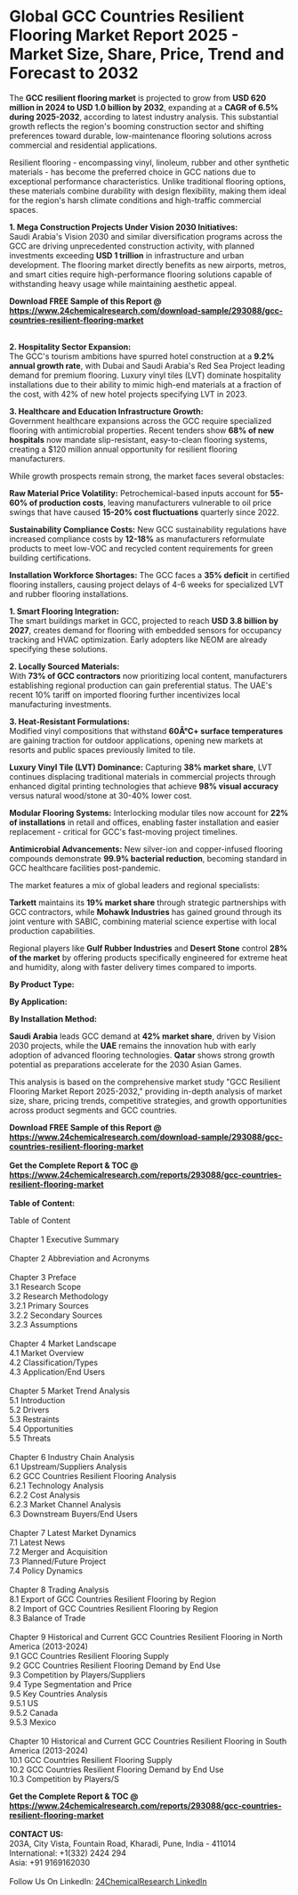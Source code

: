 <h1>Global GCC Countries Resilient Flooring Market Report 2025 - Market Size, Share, Price, Trend and Forecast to 2032</h1><p>The <strong>GCC resilient flooring market</strong> is projected to grow from <strong>USD 620 million in 2024 to USD 1.0 billion by 2032</strong>, expanding at a <strong>CAGR of 6.5% during 2025-2032</strong>, according to latest industry analysis. This substantial growth reflects the region's booming construction sector and shifting preferences toward durable, low-maintenance flooring solutions across commercial and residential applications.</p><p>Resilient flooring - encompassing vinyl, linoleum, rubber and other synthetic materials - has become the preferred choice in GCC nations due to exceptional performance characteristics. Unlike traditional flooring options, these materials combine durability with design flexibility, making them ideal for the region's harsh climate conditions and high-traffic commercial spaces.</p><p><strong>1. Mega Construction Projects Under Vision 2030 Initiatives:</strong><br>
Saudi Arabia's Vision 2030 and similar diversification programs across the GCC are driving unprecedented construction activity, with planned investments exceeding <strong>USD 1 trillion</strong> in infrastructure and urban development. The flooring market directly benefits as new airports, metros, and smart cities require high-performance flooring solutions capable of withstanding heavy usage while maintaining aesthetic appeal.</p><div><b>Download FREE Sample of this Report @ 
            <a href="https://www.24chemicalresearch.com/download-sample/293088/gcc-countries-resilient-flooring-market">
            https://www.24chemicalresearch.com/download-sample/293088/gcc-countries-resilient-flooring-market</a></b></div><br><p><strong>2. Hospitality Sector Expansion:</strong><br>
The GCC's tourism ambitions have spurred hotel construction at a <strong>9.2% annual growth rate</strong>, with Dubai and Saudi Arabia's Red Sea Project leading demand for premium flooring. Luxury vinyl tiles (LVT) dominate hospitality installations due to their ability to mimic high-end materials at a fraction of the cost, with 42% of new hotel projects specifying LVT in 2023.</p><p><strong>3. Healthcare and Education Infrastructure Growth:</strong><br>
Government healthcare expansions across the GCC require specialized flooring with antimicrobial properties. Recent tenders show <strong>68% of new hospitals</strong> now mandate slip-resistant, easy-to-clean flooring systems, creating a $120 million annual opportunity for resilient flooring manufacturers.</p><p>While growth prospects remain strong, the market faces several obstacles:</p><p><strong>Raw Material Price Volatility:</strong> Petrochemical-based inputs account for <strong>55-60% of production costs</strong>, leaving manufacturers vulnerable to oil price swings that have caused <strong>15-20% cost fluctuations</strong> quarterly since 2022.</p><p><strong>Sustainability Compliance Costs:</strong> New GCC sustainability regulations have increased compliance costs by <strong>12-18%</strong> as manufacturers reformulate products to meet low-VOC and recycled content requirements for green building certifications.</p><p><strong>Installation Workforce Shortages:</strong> The GCC faces a <strong>35% deficit</strong> in certified flooring installers, causing project delays of 4-6 weeks for specialized LVT and rubber flooring installations.</p><p><strong>1. Smart Flooring Integration:</strong><br>
The smart buildings market in GCC, projected to reach <strong>USD 3.8 billion by 2027</strong>, creates demand for flooring with embedded sensors for occupancy tracking and HVAC optimization. Early adopters like NEOM are already specifying these solutions.</p><p><strong>2. Locally Sourced Materials:</strong><br>
With <strong>73% of GCC contractors</strong> now prioritizing local content, manufacturers establishing regional production can gain preferential status. The UAE's recent 10% tariff on imported flooring further incentivizes local manufacturing investments.</p><p><strong>3. Heat-Resistant Formulations:</strong><br>
Modified vinyl compositions that withstand <strong>60Â°C+ surface temperatures</strong> are gaining traction for outdoor applications, opening new markets at resorts and public spaces previously limited to tile.</p><p><strong>Luxury Vinyl Tile (LVT) Dominance:</strong> Capturing <strong>38% market share</strong>, LVT continues displacing traditional materials in commercial projects through enhanced digital printing technologies that achieve <strong>98% visual accuracy</strong> versus natural wood/stone at 30-40% lower cost.</p><p><strong>Modular Flooring Systems:</strong> Interlocking modular tiles now account for <strong>22% of installations</strong> in retail and offices, enabling faster installation and easier replacement - critical for GCC's fast-moving project timelines.</p><p><strong>Antimicrobial Advancements:</strong> New silver-ion and copper-infused flooring compounds demonstrate <strong>99.9% bacterial reduction</strong>, becoming standard in GCC healthcare facilities post-pandemic.</p><p>The market features a mix of global leaders and regional specialists:</p><p><strong>Tarkett</strong> maintains its <strong>19% market share</strong> through strategic partnerships with GCC contractors, while <strong>Mohawk Industries</strong> has gained ground through its joint venture with SABIC, combining material science expertise with local production capabilities.</p><p>Regional players like <strong>Gulf Rubber Industries</strong> and <strong>Desert Stone</strong> control <strong>28% of the market</strong> by offering products specifically engineered for extreme heat and humidity, along with faster delivery times compared to imports.</p><p><strong>By Product Type:</strong></p><p><strong>By Application:</strong></p><p><strong>By Installation Method:</strong></p><p><strong>Saudi Arabia</strong> leads GCC demand at <strong>42% market share</strong>, driven by Vision 2030 projects, while the <strong>UAE</strong> remains the innovation hub with early adoption of advanced flooring technologies. <strong>Qatar</strong> shows strong growth potential as preparations accelerate for the 2030 Asian Games.</p><p>This analysis is based on the comprehensive market study "GCC Resilient Flooring Market Report 2025-2032," providing in-depth analysis of market size, share, pricing trends, competitive strategies, and growth opportunities across product segments and GCC countries.</p><div><b>Download FREE Sample of this Report @ 
            <a href="https://www.24chemicalresearch.com/download-sample/293088/gcc-countries-resilient-flooring-market">
            https://www.24chemicalresearch.com/download-sample/293088/gcc-countries-resilient-flooring-market</a></b></div><br><div><b>Get the Complete Report & TOC @ 
            <a href="https://www.24chemicalresearch.com/reports/293088/gcc-countries-resilient-flooring-market">
            https://www.24chemicalresearch.com/reports/293088/gcc-countries-resilient-flooring-market</a></b></div><br>
            <b>Table of Content:</b><p>Table of Content<br />
<br />
Chapter 1 Executive Summary<br />
<br />
Chapter 2 Abbreviation and Acronyms<br />
<br />
Chapter 3 Preface<br />
3.1 Research Scope<br />
3.2 Research Methodology<br />
  3.2.1 Primary Sources<br />
  3.2.2 Secondary Sources<br />
  3.2.3 Assumptions<br />
		<br />
Chapter 4 Market Landscape<br />
4.1 Market Overview<br />
4.2 Classification/Types<br />
4.3 Application/End Users<br />
<br />
Chapter 5 Market Trend Analysis <br />
5.1 Introduction<br />
5.2 Drivers<br />
5.3 Restraints<br />
5.4 Opportunities<br />
5.5 Threats<br />
<br />
Chapter 6 Industry Chain Analysis<br />
6.1 Upstream/Suppliers Analysis<br />
6.2 GCC Countries Resilient Flooring Analysis<br />
  6.2.1 Technology Analysis<br />
  6.2.2 Cost Analysis<br />
  6.2.3 Market Channel Analysis<br />
6.3 Downstream Buyers/End Users<br />
<br />
Chapter 7 Latest Market Dynamics<br />
7.1 Latest News<br />
7.2 Merger and Acquisition<br />
7.3 Planned/Future Project<br />
7.4 Policy Dynamics<br />
<br />
Chapter 8 Trading Analysis<br />
8.1 Export of GCC Countries Resilient Flooring by Region<br />
8.2 Import of GCC Countries Resilient Flooring by Region<br />
8.3 Balance of Trade<br />
<br />
Chapter 9 Historical and Current GCC Countries Resilient Flooring in North America (2013-2024)<br />
9.1 GCC Countries Resilient Flooring Supply <br />
9.2 GCC Countries Resilient Flooring Demand by End Use<br />
9.3 Competition by Players/Suppliers<br />
9.4 Type Segmentation and Price<br />
9.5 Key Countries Analysis<br />
  9.5.1 US<br />
  9.5.2 Canada<br />
  9.5.3 Mexico<br />
<br />
Chapter 10 Historical and Current GCC Countries Resilient Flooring in South America (2013-2024)<br />
10.1 GCC Countries Resilient Flooring Supply <br />
10.2 GCC Countries Resilient Flooring Demand by End Use<br />
10.3 Competition by Players/S</p><div><b>Get the Complete Report & TOC @ 
            <a href="https://www.24chemicalresearch.com/reports/293088/gcc-countries-resilient-flooring-market">
            https://www.24chemicalresearch.com/reports/293088/gcc-countries-resilient-flooring-market</a></b></div><br><b>CONTACT US:</b><br>
            203A, City Vista, Fountain Road, Kharadi, Pune, India - 411014<br>
            International: +1(332) 2424 294<br>
            Asia: +91 9169162030 <br><br>
            Follow Us On LinkedIn: <a href="https://www.linkedin.com/company/24chemicalresearch/">24ChemicalResearch LinkedIn</a>